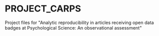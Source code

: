 # PROJECT_CARPS
 Project files for "Analytic reproducibility in articles receiving open data badges at Psychological Science: An observational assessment"
